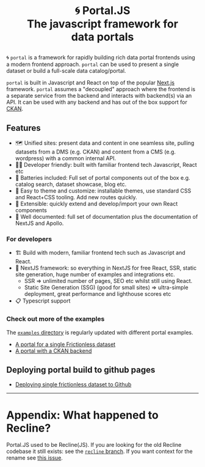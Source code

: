 <h1 align="center">

🌀 Portal.JS<br/>
The javascript framework for<br/>
data portals

</h1>

🌀 `portal` is a framework for rapidly building rich data portal frontends using a modern frontend approach. `portal` can be used to present a single dataset or build a full-scale data catalog/portal.

`portal` is built in Javascript and React on top of the popular [Next.js][] framework. `portal` assumes a "decoupled" approach where the frontend is a separate service from the backend and interacts with backend(s) via an API. It can be used with any backend and has out of the box support for [CKAN][].

[ckan]: https://ckan.org/
[next.js]: https://nextjs.com/

## Features

- 🗺️ Unified sites: present data and content in one seamless site, pulling datasets from a DMS (e.g. CKAN) and content from a CMS (e.g. wordpress) with a common internal API.
- 👩‍💻 Developer friendly: built with familiar frontend tech Javascript, React etc
- 🔋 Batteries included: Full set of portal components out of the box e.g. catalog search, dataset showcase, blog etc.
- 🎨 Easy to theme and customize: installable themes, use standard CSS and React+CSS tooling. Add new routes quickly.
- 🧱 Extensible: quickly extend and develop/import your own React components
- 📝 Well documented: full set of documentation plus the documentation of NextJS and Apollo.

### For developers

- 🏗 Build with modern, familiar frontend tech such as Javascript and React.
- 🚀 NextJS framework: so everything in NextJS for free React, SSR, static site generation, huge number of examples and integrations etc.
  - SSR => unlimited number of pages, SEO etc whilst still using React.
  - Static Site Generation (SSG) (good for small sites) => ultra-simple deployment, great performance and lighthouse scores etc
- 📋 Typescript support

### Check out more of the examples

The [`examples` directory](./examples) is regularly updated with different portal examples. 

* [A portal for a single Frictionless dataset](./examples/dataset-frictionless)
* [A portal with a CKAN backend](./examples/catalog)

## Deploying portal build to github pages
* [Deploying single frictionless dataset to Github](./scripts/README.md)

---

# Appendix: What happened to Recline?

Portal.JS used to be Recline(JS). If you are looking for the old Recline codebase it still exists:  see the [`recline` branch](https://github.com/datopian/portal.js/tree/recline). If you want context for the rename see [this issue](https://github.com/datopian/portal.js/issues/520).
